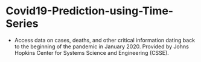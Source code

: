 # Covid19-Prediction-using-Time-Series
* Access data on cases, deaths, and other critical information dating back to the beginning of the pandemic in January 2020. Provided by Johns Hopkins Center for Systems Science and Engineering (CSSE).
